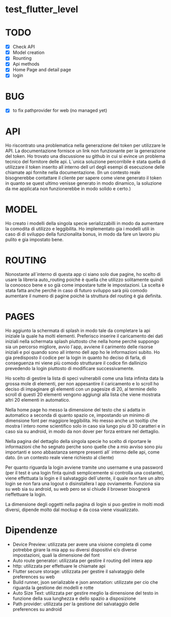 # test_flutter_level


# TODO
* [x] Check API
* [x] Model creation
* [x] Rounting 
* [x] Api methods
* [x] Home Page and detail page
* [x] login

# BUG
* [X] to fix pathprovider for web (no managed yet) 


# API
Ho riscontrato una problematica nella generazione del token per utilizzare le API.
La documentazione fornisce un link non funzionante per la generazione del token. 
Ho trovato una discussione su github in cui si evince un problema tecnico del fornitore delle api.
L`unica soluzione percorribile è stata quella di utilizzare il token inserito all interno dell url degli esempi di esecuzione delle chiamate api fornite nella documentazione.
(In un contesto reale bisognerebbe contattare il cliente per sapere come viene generato il token in quanto se quest ultimo venisse generato in modo dinamico, la soluzione da me applicata non funzionerebbe in modo solido e certo.)

# MODEL
Ho creato i modelli della singola specie serializzabilli in modo da aumentare la comodita di utilizzo e leggibilita.
Ho implementato gia i modelli utili in caso di di sviluppo della funzionalita bonus, in modo da fare un lavoro piu pulito e gia impostato bene.

# ROUTING
Nonostante all`interno di questa app ci siano solo due pagine, ho scelto di usare la libreria auto_routing poichè è quella che utilizzo solitamente quindi la conoosco bene e so già come impostare tutte le impostazioni.
La scelta è stata fatta anche perchè in caso di futuro sviluppo sarà più comodo aumentare il numero di pagine poichè la struttura del routing è gia definita.

# PAGES
Ho aggiunto la schermata di splash in modo tale da completare la api iniziale la quale ha molti elementi.
Preferisco inserire il caricamento dei dati iniziali nella schermata splash piuttosto che nella home perchè suppongo sia un percorso migliore, avvio l`app, avviene il carimento delle risorse iniziali e poi quando sono all interno dell app ho le informazioni subito. 
Ho gia predisposto il codice per la login in quanto ho deciso di farla, di conseguenza mi viene più comodo strutturare il codice fin dallinizio prevedendo la login piuttosto di modificare successivamente.

Ho scelto di gestire la lista di speci vulnerabili come una lista infinita data la grossa mole di elementi, per non appesantire il caricamento e lo scroll ho deciso di impaginare gli elementi con un pagesize di 20, al termine dello scroll di questi 20 elementi vengono aggiungi alla lista che viene mostrata altri 20 elementi in automatico.

Nella home page ho messo la dimensione del testo che si adatta in automatico a seconda di quanto spazio ce, impostando un minimo di dimensione font per maggiore leggibilita. Ho messo anche un tooltip che mostra l intero nome scientifico solo in caso sia lungo piu di 30 caratteri e in caso sia su android, in modo da non dover per forza entrare nel dettaglio.

Nella pagina del dettaglio della singola specie ho scelto di riportare le informazioni che ho segnato perche sono quelle che a mio avviso sono piu importanti e sono abbastanza sempre presenti all` interno delle api, come dato. (in un contesto reale viene richiesto al cliente)

Per quanto riguarda la login avviene tramite uno username e una password (per il test è una login finta quindi semplicemente si controlla una costante), viene effettuata la login e il salvataggio dell`utente, il quale non fare un altro login se non fara una logout o disinstallera l app ovviamente. Funziona sia su web sia su android, su web pero se si chiude il browser bisognerà rieffettuare la login. 

La dimensione degli oggetti nella pagina di login si puo gestire in molti modi diversi, dipende molto dal mockup e da cosa viene visualizzato.

# Dipendenze

* Device Preview: utilizzata per avere una visione completa di come potrebbe girare la mia app su diversi dispositivi e/o diverse impostazioni, quali la dimensione del font
* Auto route generator: utilizzata per gestire il routing dell intera app
* http: utilizzata per effettuare le chiamate api
* Flutter secure storage: utilizzata per gestire il salvataggio delle preferences su web
* Build runner, json serializable e json annotation: utilizzate per cio che riguarda la gestione dei modelli e rotte
* Auto Size Text: utilizzata per gestire meglio la dimensione del testo in funzione della sua lunghezza e dello spazio a disposizione
* Path provider: utilizzata per la gestione del salvataggio delle preferences su android

